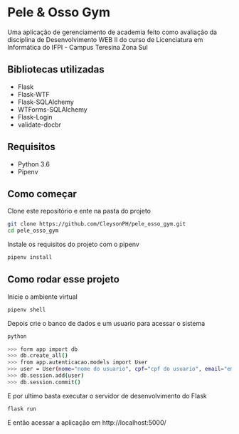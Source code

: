 # Pele & Osso Gym

Uma aplicação de gerenciamento de academia feito como avaliação da disciplina de Desenvolvimento WEB II do curso de Licenciatura em Informática do IFPI - Campus Teresina Zona Sul

## Bibliotecas utilizadas

- Flask
- Flask-WTF
- Flask-SQLAlchemy
- WTForms-SQLAlchemy
- Flask-Login
- validate-docbr

## Requisitos

- Python 3.6
- Pipenv

## Como começar

Clone este repositório e ente na pasta do projeto

```sh
git clone https://github.com/CleysonPH/pele_osso_gym.git
cd pele_osso_gym
```

Instale os requisitos do projeto com o pipenv

```sh
pipenv install
```

## Como rodar esse projeto

Inicie o ambiente virtual

```sh
pipenv shell
```

Depois crie o banco de dados e um usuario para acessar o sistema

```sh
python

>>> form app import db
>>> db.create_all()
>>> from app.autenticacao.models import User
>>> user = User(nome="nome do usuario", cpf="cpf do usuario", email="email do usuario", telefone="telefone do usuario", usuario="username do usuario", senha="senha do usuario")
>>> db.session.add(user)
>>> db.session.commit()
```

E por ultimo basta executar o servidor de desenvolvimento do Flask

```sh
flask run
```

E então acessar a aplicação em http://localhost:5000/
